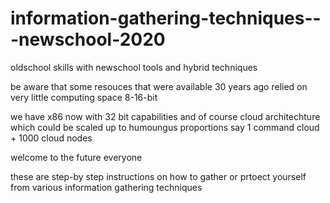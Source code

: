 # information-gathering-techniques---newschool-2020
oldschool skills with newschool tools and hybrid techniques

be aware that some resouces that were available 30 years ago relied on very little computing space 8-16-bit

we have x86 now with 32 bit capabilities
and of course cloud architechture which could be scaled up to humoungus proportions
say 1 command cloud + 1000 cloud nodes

welcome to the future everyone

these are step-by step instructions on how to gather or prtoect yourself from various information gathering techniques


